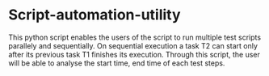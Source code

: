 # Script-automation-utility
This python script enables the users of the script to run multiple test scripts parallely and sequentially.
On sequential execution a task T2 can start only after its previous task T1 finishes its execution.
Through this script, the user will be able to analyse the start time, end time of each test steps.
